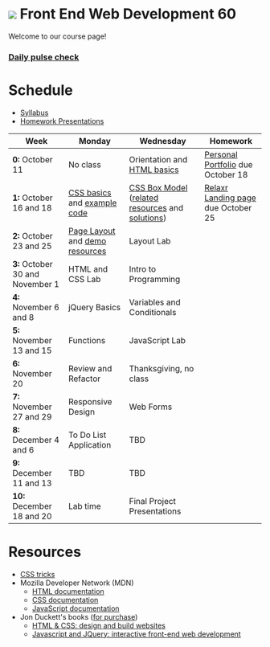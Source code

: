 # ![](https://ga-dash.s3.amazonaws.com/production/assets/logo-9f88ae6c9c3871690e33280fcf557f33.png) Front End Web Development 60

Welcome to our course page!
### **[Daily pulse check](http://bit.ly/fewd60_exitticket)**

# Schedule
* [Syllabus](https://drive.google.com/file/d/0B8Xkn5bpaj3KRG5CZW1zejBQVjQ/view)
* [Homework Presentations](https://docs.google.com/spreadsheets/d/1C8MEWs1j84YWrifGvV2uSq79sEIMyJkI8QTZcZHbk2c/edit#gid=0)

Week | Monday |  Wednesday | Homework |
----- | ----- | ------ | ---- |
**0:** October 11 | No class | Orientation and [HTML basics][0W]  | [Personal Portfolio][0H] due October 18 |
**1:** October 16 and 18 | [CSS basics][1M] and [example code][1M_examples] | [CSS Box Model][1W] ([related resources][1W_resources] and [solutions][1W_solutions]) | [Relaxr Landing page][1H] due October 25 |
**2:** October 23 and 25 | [Page Layout][2M] and [demo resources][2M_resources] | Layout Lab  |  |
**3:** October 30 and November 1 | HTML and CSS Lab | Intro to Programming |  |
**4:** November 6 and 8 | jQuery Basics | Variables and Conditionals |   |
**5:** November 13 and 15 | Functions | JavaScript Lab |  |
**6:** November 20  | Review and Refactor | Thanksgiving, no class  |  |
**7:** November 27 and 29 | Responsive Design | Web Forms |   |
**8:** December 4 and 6 | To Do List Application | TBD |  |
**9:** December 11 and 13 | TBD | TBD | |  
**10:** December 18 and 20 | Lab time | Final Project Presentations  | |  

[0M]: # "..."
[0W]: https://docs.google.com/presentation/d/1mNgiufC1fkp1DdMb7nLtlqWDD-MhvcnyQoX19LWu7oI/edit#slide=id.g10525f8a8b_0_30 "HTML Basics slides"
[0H]: /homework/week01 "week 1 hw"

[1M]: https://docs.google.com/presentation/d/1AUuVf3hAFHJ4X3pEVYpzTue7vhggdK6vse4Sz42Up68/edit#slide=id.p "CSS Basics slides"
[1M_examples]: https://github.com/fewd60/home/tree/master/homework/week01/solution "example code"
[1W]: https://docs.google.com/presentation/d/1lMhOP6yyGUYnGyikx04u8jH0LIrT4_695OAArm7S8_E/edit#slide=id.g25d2fcffd3_0_0 "CSS box model slides"
[1W_resources]: https://github.com/fewd60/home/tree/master/resources/03_box_model/starter_code 'box model resources'
[1W_solutions]: https://github.com/fewd60/home/tree/master/resources/03_box_model/solution 'box model solutions'
[1H]: /homework/week02 "Relaxr landing page"

[2M]: https://docs.google.com/presentation/d/1bEkPIqAMVBTj3nG1xTNdUciM1Y58FnZl_Ltsm1JGh1c/edit#slide=id.g28efd68594_0_35 "Layout slides"
[2M_resources]: https://github.com/fewd60/home/tree/master/resources/04_layout "layout demo resources"
[2W]: # "..."
[2H]: # "..."


[3M]: # "..."
[3W]: # "..."
[3H]: # "..."


[4M]: # "..."
[4W]: # "..."
[4H]: # "..."


[5M]: # "..."
[5W]: # "..."
[5H]: # "..."

[6M]: # "..."
[6W]: # "..."
[6H]: # "..."

[7M]: # "..."
[7W]: # "..."
[7H]: # "..."

[8M]: # "..."
[8W]: # "..."
[8H]: # "..."

[9M]: # "..."
[9W]: # "..."
[9H]: # "..."

[10M]: # "..."
[10W]: # "..."
[10H]: # "..."



# Resources

* [CSS tricks](https://css-tricks.com/)
* Mozilla Developer Network (MDN)
  * [HTML documentation](https://developer.mozilla.org/en-US/docs/Web/HTML)
  * [CSS documentation](https://developer.mozilla.org/en-US/docs/Web/CSS)
  * [JavaScript documentation](https://developer.mozilla.org/en-US/docs/Web/JavaScript)
* Jon Duckett's books ([for purchase](http://www.amazon.com/Web-Design-HTML-JavaScript-jQuery/dp/1118907442/ref=sr_1_1?ie=UTF8&qid=1453187846&sr=8-1&keywords=jon+duckett))
  * [HTML & CSS: design and build websites](http://www.wufai.edu.tw/%E7%B6%B2%E9%A0%81%E6%8A%80%E8%A1%93%E4%B8%AD%E5%BF%83/datasheet/HTML%20and%20CSS%20design%20and%20build%20websites.pdf)
  * [Javascript and JQuery: interactive front-end web development](https://www.scribd.com/doc/253307793/Javascript-and-Jquery-Jon-Duckett)
